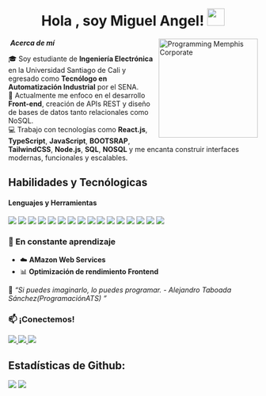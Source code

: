 <h1 align="center"><b>Hola , soy Miguel Angel!  </b><img src="https://media.giphy.com/media/hvRJCLFzcasrR4ia7z/giphy.gif" width="35"></h1>


<!--  -->
<img align="right" width="200px" alt="Programming Memphis Corporate" src="https://cdni.iconscout.com/illustration/premium/thumb/employee-attending-an-online-meeting-illustration-download-in-svg-png-gif-file-formats--digital-video-conference-business-call-corporate-pack-illustrations-10974740.png" />


&nbsp;***Acerca de mí***

🎓 Soy estudiante de **Ingeniería Electrónica** en la Universidad Santiago de Cali y egresado como **Tecnólogo en Automatización Industrial** por el SENA.  
💼 Actualmente me enfoco en el desarrollo **Front-end**, creación de APIs REST y diseño de bases de datos tanto relacionales como NoSQL.  
💻 Trabajo con tecnologías como **React.js**, **TypeScript**, **JavaScript**, **BOOTSRAP**, **TailwindCSS**, **Node.js**, **SQL**, **NOSQL** y me encanta construir interfaces modernas, funcionales y escalables.  


## Habilidades y Tecnólogicas

<h4> Lenguajes y Herramientas </h4>
<span> 

  <img src="https://img.shields.io/badge/HTML5-E34F26?style=for-the-badge&logo=html5&logoColor=white">
  <img src="https://img.shields.io/badge/CSS3-1572B6?style=for-the-badge&logo=css3&logoColor=white">
  <img src="https://img.shields.io/badge/JavaScript-F7DF1E?style=for-the-badge&logo=javascript&logoColor=black">
  <img src= "https://img.shields.io/badge/typescript-%23007ACC.svg?style=for-the-badge&logo=typescript&logoColor=white">
  <img src="https://img.shields.io/badge/react-%2320232a.svg?style=for-the-badge&logo=react&logoColor=%2361DAFB">
  <img src="https://img.shields.io/badge/python-3670A0?style=for-the-badge&logo=python&logoColor=ffdd54">
  <img src="https://img.shields.io/badge/node.js-6DA55F?style=for-the-badge&logo=node.js&logoColor=white">
  <img src="https://img.shields.io/badge/MySQL-00000F?style=for-the-badge&logo=mysql&logoColor=white">
  <img src="https://img.shields.io/badge/postgres-%23316192.svg?style=for-the-badge&logo=postgresql&logoColor=white">
  <img src="https://img.shields.io/badge/sqlite-%2307405e.svg?style=for-the-badge&logo=sqlite&logoColor=white">
  <img src="https://img.shields.io/badge/MongoDB-%234ea94b.svg?style=for-the-badge&logo=mongodb&logoColor=white">
  <img src="https://img.shields.io/badge/firebase-a08021?style=for-the-badge&logo=firebase&logoColor=ffcd34">
  <img src="https://img.shields.io/badge/tailwindcss-%2338B2AC.svg?style=for-the-badge&logo=tailwind-css&logoColor=white">
  <img src="https://img.shields.io/badge/bootstrap-%238511FA.svg?style=for-the-badge&logo=bootstrap&logoColor=white">
  <img src="https://img.shields.io/badge/Git-F05032?style=for-the-badge&logo=git&logoColor=white">
  <img src="https://img.shields.io/badge/github-%23121011.svg?style=for-the-badge&logo=github&logoColor=white">
  
</span>

### 🧠 En constante aprendizaje


- ☁️ **AMazon Web Services**
- 📊 **Optimización de rendimiento Frontend**


🧠 _“Si puedes imaginarlo, lo puedes programar. - Alejandro Taboada Sánchez(ProgramaciónATS) ”_

### 📫 ¡Conectemos!

<p>
  <a href="mailto:miguel.delta21@gmail.com">
    <img src="https://img.shields.io/badge/Email-miguel.delta21@gmail.com-D14836?style=for-the-badge&logo=gmail&logoColor=white" />
  </a>
  <a href="https://github.com/DevilsWillCry" target="_blank">
    <img src="https://img.shields.io/badge/GitHub-DevilsWillCry-181717?style=for-the-badge&logo=github" />
  </a>
  <a href="https://www.linkedin.com/in/miguel-angel-meñaca-coral" target="_blank">
    <img src="https://img.shields.io/badge/LinkedIn-Miguel%20A.%20Meñaca%20Coral-0077B5?style=for-the-badge&logo=linkedin" />
  </a>

<h2>Estadísticas de Github: </h2> 

[![](https://github-readme-stats.vercel.app/api?username=DevilsWillCry&show_icons=true&theme=tokyonight&hide_border=true&locale=en)](https://github.com/valentinawerle)
[![](https://github-readme-streak-stats.herokuapp.com/?user=DevilsWillCry&theme=material-palenight)](https://github.com/valentinawerle)
</div>
